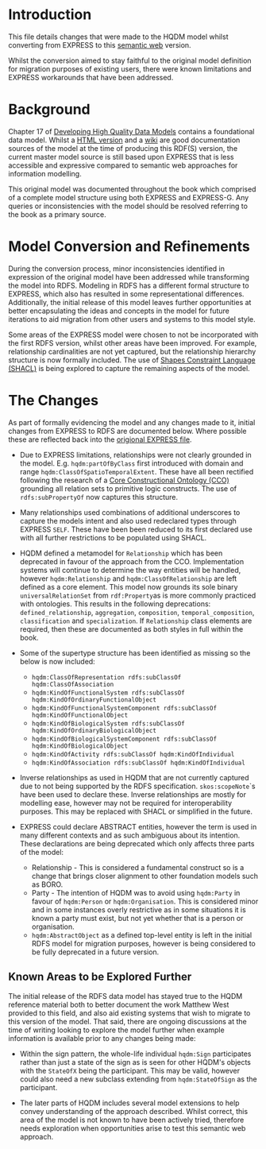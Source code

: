 # Introduction

This file details changes that were made to the HQDM model whilst converting from EXPRESS to this [semantic web](https://en.wikipedia.org/wiki/Semantic_Web) version.

Whilst the conversion aimed to stay faithful to the original model definition for migration purposes of existing users, there were known limitations and EXPRESS workarounds that have been addressed.

# Background

Chapter 17 of [Developing High Quality Data Models](https://shop.elsevier.com/books/developing-high-quality-data-models/west/978-0-12-375106-5) contains a foundational data model.
Whilst a [HTML version](https://github.com/hqdmTop/hqdmFramework) and a [wiki](https://github.com/hqdmTop/hqdmFramework/wiki) are good documentation sources of the model at the time of producing this RDF(S) version, the current master model source is still based upon EXPRESS that is less accessible and expressive compared to semantic web approaches for information modelling.

This original model was documented throughout the book which comprised of a complete model structure using both EXPRESS and EXPRESS-G.
Any queries or inconsistencies with the model should be resolved referring to the book as a primary source.

# Model Conversion and Refinements

During the conversion process, minor inconsistencies identified in expression of the original model have been addressed while transforming the model into RDFS.
Modeling in RDFS has a different formal structure to EXPRESS, which also has resulted in some representational differences.
Additionally, the initial release of this model leaves further opportunities at better encapsulating the ideas and concepts in the model for future iterations to aid migration from other users and systems to this model style.

Some areas of the EXPRESS model were chosen to not be incorporated with the first RDFS version, whilst other areas have been improved. For example, relationship cardinalities are not yet captured, but the relationship hierarchy structure is now formally included. The use of [Shapes Constraint Language (SHACL)](https://www.w3.org/TR/shacl/) is being explored to capture the remaining aspects of the model.

# The Changes

As part of formally evidencing the model and any changes made to it, initial changes from EXPRESS to RDFS are documented below. Where possible these are reflected back into the [origional EXPRESS file](https://github.com/hqdmTop/hqdmFramework/blob/main/hqdm_framework.txt).

- Due to EXPRESS limitations, relationships were not clearly grounded in the model. E.g. `hqdm:partOfByClass` first introduced with domain and range `hqdm:ClassOfSpatioTemporalExtent`.
  These have all been rectified following the research of a [Core Constructional Ontology (CCO)](https://gateway.newton.ac.uk/sites/default/files/asset/doc/2105/Salvatore%20Florio.pdf) grounding all relation sets to primitive logic constructs.
  The use of `rdfs:subPropertyOf` now captures this structure.

- Many relationships used combinations of additional underscores to capture the models intent and also used redeclared types through EXPRESS `SELF`.
  These have been been reduced to its first declared use with all further restrictions to be populated using SHACL.

- HQDM defined a metamodel for `Relationship` which has been deprecated in favour of the approach from the CCO.
  Implementation systems will continue to determine the way entities will be handled, however `hqdm:Relationship` and `hqdm:ClassOfRelationship` are left defined as a core element.
  This model now grounds its sole binary `universalRelationSet` from `rdf:Property`as is more commonly practiced with ontologies.
  This results in the following deprecations: `defined_relationship`, `aggregation`, `composition`, `temporal_composition`, `classification` and `specialization`.
  If `Relationship` class elements are required, then these are documented as both styles in full within the book.

- Some of the supertype structure has been identified as missing so the below is now included:

  - `hqdm:ClassOfRepresentation rdfs:subClassOf hqdm:ClassOfAssociation`
  - `hqdm:KindOfFunctionalSystem rdfs:subClassOf hqdm:KindOfOrdinaryFunctionalObject`
  - `hqdm:KindOfFunctionalSystemComponent rdfs:subClassOf hqdm:KindOfFunctionalObject`
  - `hqdm:KindOfBiologicalSystem rdfs:subClassOf hqdm:KindOfOrdinaryBiologicalObject`
  - `hqdm:KindOfBiologicalSystemComponent rdfs:subClassOf hqdm:KindOfBiologicalObject`
  - `hqdm:KindOfActivity rdfs:subClassOf hqdm:KindOfIndividual`
  - `hqdm:KindOfAssociation rdfs:subClassOf hqdm:KindOfIndividual`

- Inverse relationships as used in HQDM that are not currently captured due to not being supported by the RDFS specification. `skos:scopeNote`\`s have been used to declare these. Inverse relationships are mostly for modelling ease, however may not be required for interoperability purposes. This may be replaced with SHACL or simplified in the future.

- EXPRESS could declare ABSTRACT entities, however the term is used in many different contexts and as such ambiguous about its intention. These declarations are being deprecated which only affects three parts of the model:

  - Relationship - This is considered a fundamental construct so is a change that brings closer alignment to other foundation models such as BORO.
  - Party - The intention of HQDM was to avoid using `hqdm:Party` in favour of `hqdm:Person` or `hqdm:Organisation`. This is considered minor and in some instances overly restrictive as in some situations it is known a party must exist, but not yet whether that is a person or organisation.
  - `hqdm:AbstractObject` as a defined top-level entity is left in the initial RDFS model for migration purposes, however is being considered to be fully deprecated in a future version.

## Known Areas to be Explored Further

The initial release of the RDFS data model has stayed true to the HQDM reference material both to better document the work Matthew West provided to this field, and also aid existing systems that wish to migrate to this version of the model.
That said, there are ongoing discussions at the time of writing looking to explore the model further when example information is available prior to any changes being made:

- Within the sign pattern, the whole-life individual `hqdm:Sign` participates rather than just a state of the sign as is seen for other HQDM's objects with the `StateOfX` being the participant. This may be valid, however could also need a new subclass extending from `hqdm:StateOfSign` as the participant.

- The later parts of HQDM includes several model extensions to help convey understanding of the approach described. Whilst correct, this area of the model is not known to have been actively tried, therefore needs exploration when opportunities arise to test this semantic web approach.
